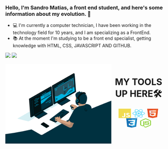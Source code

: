 ### Hello, I'm Sandro Matias, a front end student, and here's some information about my evolution. 👋

- 💻 I'm currently a computer technician, I have been working in the technology field for 10 years, and I am specializing as a FrontEnd.
- 📚 At the moment I'm studying to be a front end specialist, getting knowledge with HTML, CSS, JAVASCRIPT AND GITHUB.

<div >
  <a href="https://github.com/sandromatiass"></a>
  <img height="180em" src="https://github-readme-stats.vercel.app/api?username=SandroMatiass&show_icons=true&theme=github_dark&include_all_commits=true&count_private=true"/>
  <img height="180em" src="https://github-readme-stats.vercel.app/api/top-langs/?username=SandroMatiass&layout=compact&langs_count=16&theme=github_dark"/>
</div>


<div  align="center"> 
  <div style="display: inline_block"><br>
    <img align="left" height="250" alt="coding-time" src="code.gif">
    <h1 align="center">MY TOOLS UP HERE🛠</h1>
    <img align="center" height="30" width="40" alt="js-icon"  src="https://raw.githubusercontent.com/devicons/devicon/master/icons/javascript/javascript-plain.svg">
    <img align="center" height="30" width="40" alt="react-icon" src="https://raw.githubusercontent.com/devicons/devicon/master/icons/react/react-original.svg">
    <img align="center" height="30" width="40" alt="html-icon" src="https://raw.githubusercontent.com/devicons/devicon/master/icons/html5/html5-original.svg">
    <img align="center" height="30" width="40" alt="css-icon" src="https://raw.githubusercontent.com/devicons/devicon/master/icons/css3/css3-original.svg">
    <img align="center" height="30" width="40" alt="nodejs-icon" src="https://raw.githubusercontent.com/devicons/devicon/master/icons/nodejs/nodejs-original.svg">
   </div>
